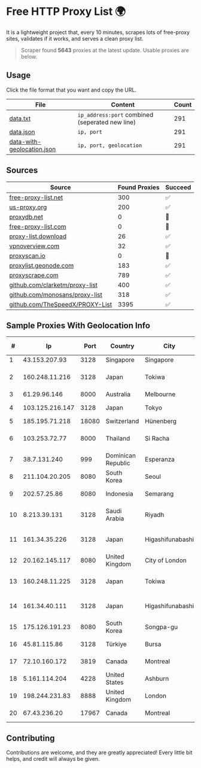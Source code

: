 
# Free HTTP Proxy List 🌍

It is a lightweight project that, every 10 minutes, scrapes lots of free-proxy sites, validates if it works, and serves a clean proxy list.


> Scraper found **5643** proxies at the latest update. Usable proxies are below.

## Usage

Click the file format that you want and copy the URL.


|File|Content|Count|
|----|-------|-----|
|[data.txt](https://raw.githubusercontent.com/themiralay/Proxy-List-World/master/data.txt)|`ip_address:port` combined (seperated new line)|291|
|[data.json](https://raw.githubusercontent.com/themiralay/Proxy-List-World/master/data.json)|`ip, port`|291|
|[data-with-geolocation.json](https://raw.githubusercontent.com/themiralay/Proxy-List-World/master/data-with-geolocation.json)|`ip, port, geolocation`|291|

## Sources

|Source|Found Proxies|Succeed|
|------|-------------|-------|
|[free-proxy-list.net](https://free-proxy-list.net)|300|✅|
|[us-proxy.org](https://www.us-proxy.org)|200|✅|
|[proxydb.net](http://proxydb.net)|0|🚫|
|[free-proxy-list.com](https://free-proxy-list.com/?page=&port=&type%5B%5D=http&type%5B%5D=https&up_time=0&search=Search)|0|🚫|
|[proxy-list.download](https://www.proxy-list.download/HTTP)|26|✅|
|[vpnoverview.com](https://vpnoverview.com/privacy/anonymous-browsing/free-proxy-servers)|32|✅|
|[proxyscan.io](https://www.proxyscan.io)|0|🚫|
|[proxylist.geonode.com](https://proxylist.geonode.com/api/proxy-list?limit=300&page=1&sort_by=lastChecked&sort_type=desc&protocols=http,https)|183|✅|
|[proxyscrape.com](https://api.proxyscrape.com/v2/?request=displayproxies&protocol=http&timeout=10000&country=all&ssl=all&anonymity=all)|789|✅|
|[github.com/clarketm/proxy-list](https://raw.githubusercontent.com/clarketm/proxy-list/master/proxy-list-raw.txt)|400|✅|
|[github.com/monosans/proxy-list](https://raw.githubusercontent.com/monosans/proxy-list/main/proxies/http.txt)|318|✅|
|[github.com/TheSpeedX/PROXY-List](https://raw.githubusercontent.com/TheSpeedX/PROXY-List/master/http.txt)|3395|✅|


## Sample Proxies With Geolocation Info

|#|Ip|Port|Country|City|Internet Service Provider|
|-|--|----|-------|----|-------------------------|
|1|43.153.207.93|3128|Singapore|Singapore|Aceville Pte.ltd|
|2|160.248.11.216|3128|Japan|Tokiwa|NTT PC Communications, Inc.|
|3|61.29.96.146|8000|Australia|Melbourne|AAPT Limited|
|4|103.125.216.147|3128|Japan|Tokyo|Marketingboys B.V|
|5|185.195.71.218|18080|Switzerland|Hünenberg|Datasource AG|
|6|103.253.72.77|8000|Thailand|Si Racha|Readyidc Company Limited|
|7|38.7.131.240|999|Dominican Republic|Esperanza|SERVICIOS NUÑEZ EIRL|
|8|211.104.20.205|8080|South Korea|Seoul|Korea Telecom|
|9|202.57.25.86|8080|Indonesia|Semarang|announced of WINET|
|10|8.213.39.131|3128|Saudi Arabia|Riyadh|Alibaba (US) Technology Co., Ltd.|
|11|161.34.35.226|3128|Japan|Higashifunabashi|NTT PC Communications, Inc.|
|12|20.162.145.117|8080|United Kingdom|City of London|Microsoft Corporation|
|13|160.248.11.225|3128|Japan|Tokiwa|NTT PC Communications, Inc.|
|14|161.34.40.111|3128|Japan|Higashifunabashi|NTT PC Communications, Inc.|
|15|175.126.191.23|8080|South Korea|Songpa-gu|SK Broadband Co Ltd|
|16|45.81.115.86|3128|Türkiye|Bursa|Pembe Gul Isguzar Karagoz|
|17|72.10.160.172|3819|Canada|Montreal|GloboTech Communications|
|18|5.161.114.204|4228|United States|Ashburn|Hetzner Online GmbH|
|19|198.244.231.83|8888|United Kingdom|London|OVH SAS|
|20|67.43.236.20|17967|Canada|Montreal|GloboTech Communications|



## Contributing

Contributions are welcome, and they are greatly appreciated! Every
little bit helps, and credit will always be given.

